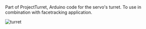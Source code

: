  Part of ProjectTurret, Arduino code for the servo's turret. To use in combination with facetracking application.


![turret](https://images-na.ssl-images-amazon.com/images/I/71wrKyCrtlL._SX425_.jpg)

